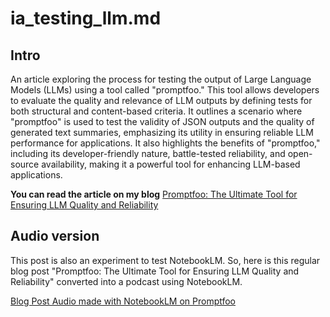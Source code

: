 # ia_testing_llm.md






## Intro
An article exploring the process for testing the output of Large Language Models (LLMs) using a tool called "promptfoo." This tool allows developers to evaluate the quality and relevance of LLM outputs by defining tests for both structural and content-based criteria. It outlines a scenario where "promptfoo" is used to test the validity of JSON outputs and the quality of generated text summaries, emphasizing its utility in ensuring reliable LLM performance for applications. It also highlights the benefits of "promptfoo," including its developer-friendly nature, battle-tested reliability, and open-source availability, making it a powerful tool for enhancing LLM-based applications.

**You can read the article on my blog**
[Promptfoo: The Ultimate Tool for Ensuring LLM Quality and Reliability](https://wp.me/p3Vuhl-3me)



## Audio version
This post is also an experiment to test NotebookLM. So, here is this regular blog post "Promptfoo: The Ultimate Tool for Ensuring LLM Quality and Reliability" converted into a podcast using NotebookLM.

[Blog Post Audio made with NotebookLM on Promptfoo](https://on.soundcloud.com/vmw6Aj1S6Nx5AT8V6)




